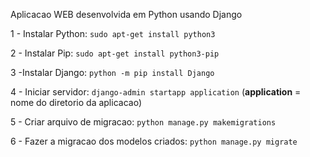 Aplicacao WEB desenvolvida em Python usando Django

1 - Instalar Python:
``sudo apt-get install python3``

2 - Instalar Pip:
``sudo apt-get install python3-pip``

3 -Instalar Django:
``python -m pip install Django``

4 - Iniciar servidor:
``django-admin startapp application`` (**application** = nome do diretorio da aplicacao)

5 - Criar arquivo de migracao:
``python manage.py makemigrations``

6 - Fazer a migracao dos modelos criados:
``python manage.py migrate``

